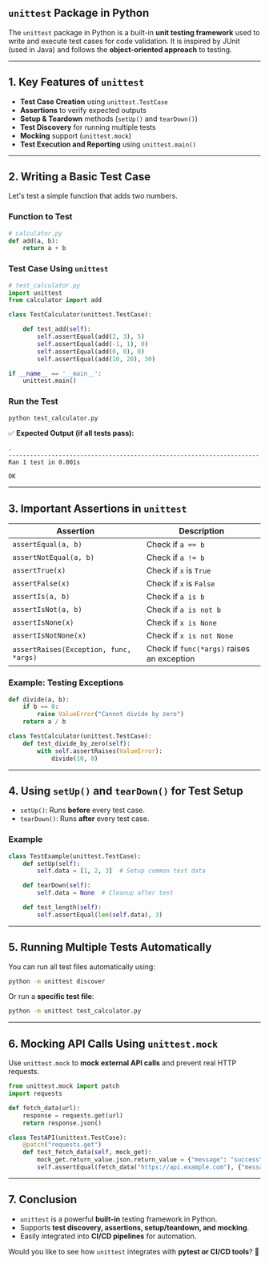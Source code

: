 ## **`unittest` Package in Python**

The `unittest` package in Python is a built-in **unit testing framework** used to write and execute test cases for code validation. It is inspired by JUnit (used in Java) and follows the **object-oriented approach** to testing.

---

## **1. Key Features of `unittest`**
- **Test Case Creation** using `unittest.TestCase`
- **Assertions** to verify expected outputs
- **Setup & Teardown** methods (`setUp()` and `tearDown()`)
- **Test Discovery** for running multiple tests
- **Mocking** support (`unittest.mock`)
- **Test Execution and Reporting** using `unittest.main()`

---

## **2. Writing a Basic Test Case**
Let's test a simple function that adds two numbers.

### **Function to Test**
```python
# calculator.py
def add(a, b):
    return a + b
```

### **Test Case Using `unittest`**
```python
# test_calculator.py
import unittest
from calculator import add

class TestCalculator(unittest.TestCase):

    def test_add(self):
        self.assertEqual(add(2, 3), 5)
        self.assertEqual(add(-1, 1), 0)
        self.assertEqual(add(0, 0), 0)
        self.assertEqual(add(10, 20), 30)

if __name__ == '__main__':
    unittest.main()
```

### **Run the Test**
```bash
python test_calculator.py
```

✅ **Expected Output (if all tests pass):**
```
.
----------------------------------------------------------------------
Ran 1 test in 0.001s

OK
```

---

## **3. Important Assertions in `unittest`**
| Assertion | Description |
|-----------|-------------|
| `assertEqual(a, b)` | Check if `a == b` |
| `assertNotEqual(a, b)` | Check if `a != b` |
| `assertTrue(x)` | Check if `x` is `True` |
| `assertFalse(x)` | Check if `x` is `False` |
| `assertIs(a, b)` | Check if `a is b` |
| `assertIsNot(a, b)` | Check if `a is not b` |
| `assertIsNone(x)` | Check if `x is None` |
| `assertIsNotNone(x)` | Check if `x is not None` |
| `assertRaises(Exception, func, *args)` | Check if `func(*args)` raises an exception |

### **Example: Testing Exceptions**
```python
def divide(a, b):
    if b == 0:
        raise ValueError("Cannot divide by zero")
    return a / b

class TestCalculator(unittest.TestCase):
    def test_divide_by_zero(self):
        with self.assertRaises(ValueError):
            divide(10, 0)
```

---

## **4. Using `setUp()` and `tearDown()` for Test Setup**
- `setUp()`: Runs **before** every test case.
- `tearDown()`: Runs **after** every test case.

### **Example**
```python
class TestExample(unittest.TestCase):
    def setUp(self):
        self.data = [1, 2, 3]  # Setup common test data

    def tearDown(self):
        self.data = None  # Cleanup after test

    def test_length(self):
        self.assertEqual(len(self.data), 3)
```

---

## **5. Running Multiple Tests Automatically**
You can run all test files automatically using:

```bash
python -m unittest discover
```

Or run a **specific test file**:
```bash
python -m unittest test_calculator.py
```

---

## **6. Mocking API Calls Using `unittest.mock`**
Use `unittest.mock` to **mock external API calls** and prevent real HTTP requests.

```python
from unittest.mock import patch
import requests

def fetch_data(url):
    response = requests.get(url)
    return response.json()

class TestAPI(unittest.TestCase):
    @patch("requests.get")
    def test_fetch_data(self, mock_get):
        mock_get.return_value.json.return_value = {"message": "success"}
        self.assertEqual(fetch_data("https://api.example.com"), {"message": "success"})
```

---

## **7. Conclusion**
- `unittest` is a powerful **built-in** testing framework in Python.
- Supports **test discovery, assertions, setup/teardown, and mocking**.
- Easily integrated into **CI/CD pipelines** for automation.

Would you like to see how `unittest` integrates with **pytest or CI/CD tools**? 🚀